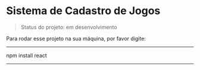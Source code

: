 # Sistema de Cadastro de Jogos

> Status do projeto: em desenvolvimento

Para rodar esse projeto na sua máquina, por favor digite:

***

npm install react
***
